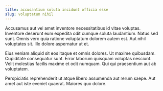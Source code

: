 ```yaml
---
title: accusantium soluta incidunt officia esse
slug: voluptatum nihil
---
```


Accusamus aut vel amet inventore necessitatibus id vitae voluptas. Inventore deserunt eum expedita odit cumque soluta laudantium. Natus sed sunt. Omnis vero quia ratione voluptatum dolorem autem est. Aut nihil voluptates sit. Illo dolore aspernatur ut et.

Eius veniam aliquid sit eos itaque et omnis dolores. Ut maxime quibusdam. Cupiditate consequatur sunt. Error laborum quisquam voluptas nesciunt. Velit molestias facilis maxime et odit numquam. Qui qui praesentium aut ab voluptatem.

Perspiciatis reprehenderit ut atque libero assumenda aut rerum saepe. Aut amet aut iste eveniet quaerat. Maiores quo dolore.

